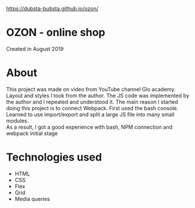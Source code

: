 https://dubsta-bubsta.github.io/ozon/
# OZON - online shop  
Created in August 2019
# About
This project was made on video from YouTube channel Glo academy. Layout and styles I took from the author. The JS code was implemented by the author and I repeated and understood it. The main reason I started doing this project is to connect Webpack. First used the bash console. Learned to use import/export and split a large JS file into many small modules.  
As a result, I got a good experience with bash, NPM connection and webpack initial stage
# Technologies used
- HTML
- CSS
- Flex
- Grid
- Media queries